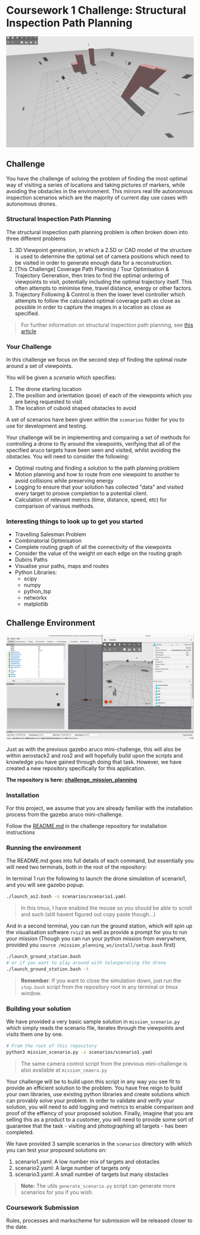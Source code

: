 # Coursework 1 Challenge: Structural Inspection Path Planning

![scenario1](images/scenario1.png)

## Challenge 

You have the challenge of solving the problem of finding the most optimal way of visiting a series of locations and taking pictures of markers, while avoiding the obstacles in the environment. This mirrors real life autonomous inspection scenarios which are the majority of current day use cases with autonomous drones. 

### Structural Inspection Path Planning 

The structural inspection path planning problem is often broken down into three different problems

1. 3D Viewpoint generation, in which a 2.5D or CAD model of the structure is used to determine the optimal set of camera positions which need to be visited in order to generate enough data for a reconstruction. 
2. [This Challenge] Coverage Path Planning / Tour Optimisation & Trajectory Generation, then tries to find the optimal ordering of viewpoints to visit, potentially including the optimal trajectory itself. This often attempts to minimise time, travel distance, energy or other factors. 
3. Trajectory Following & Control is then the lower level controller which attempts to follow the calculated optimal coverage path as close as possible in order to capture the images in a location as close as specified. 

> For further information on structural inspection path planning, see [this article](https://www.autonomousrobotslab.com/structural-inspection-path-planning.html)

### Your Challenge

In this challenge we focus on the second step of finding the optimal route around a set of viewpoints. 

You will be given a *scenario* which specifies:

1. The drone starting location
2. The position and orientation (pose) of each of the viewpoints which you are being requested to visit
3. The location of cuboid shaped obstacles to avoid 

A set of scenarios have been given within the `scenarios` folder for you to use for development and testing. 

Your challenge will be in implementing and comparing a set of methods for controlling a drone to fly around the viewpoints, verifying that all of the specified aruco targets have been seen and visited, whilst avoiding the obstacles. You will need to consider the following:

- Optimal routing and finding a solution to the path planning problem 
- Motion planning and how to route from one viewpoint to another to avoid collisions while preserving energy
- Logging to ensure that your solution has collected "data" and visited every target to proove completion to a potential client. 
- Calculation of relevant metrics (time, distance, speed, etc) for comparison of various methods.

### Interesting things to look up to get you started

- Travelling Salesman Problem
- Combinatorial Optimisation 
- Complete routing graph of all the connectivity of the viewpoints
- Consider the value of the weight on each edge on the routing graph
- Dubins Paths 
- Visualise your paths, maps and routes
- Python Libraries:
  - scipy
  - numpy
  - python_tsp
  - networkx
  - matplotlib


## Challenge Environment

![gazebo_rviz](images/gazebo_rviz.png)

Just as with the previous gazebo aruco mini-challenge, this will also be within aerostack2 and ros2 and will hopefully build upon the scripts and knowledge you have gained through doing that task. However, we have created a new repository specifically for this application.

**The repository is here: [challenge_mission_planning](https://github.com/UCL-MSC-RAI-COMP0240/challenge_mission_planning/tree/main)**

### Installation

For this project, we assume that you are already familiar with the installation process from the gazebo aruco mini-challenge.

Follow the [README.md](https://github.com/UCL-MSC-RAI-COMP0240/challenge_mission_planning/tree/main) in the challenge repository for installation instructions

### Running the environment

The README.md goes into full details of each command, but essentially you will need two terminals, both in the root of the repository:

In terminal 1 run the following to launch the drone simulation of scenario1, and you will see gazebo popup.

```bash
./launch_as2.bash -s scenarios/scenario1.yaml
```

> In this tmux, I have enabled the mouse so you should be able to scroll and such (still havent figured out copy paste though...)

And in a second terminal, you can run the ground station, which will spin up the visualisation software `rviz2` as well as provide a prompt for you to run your mission (Though you can run your python mission from everywhere, provided you `source /mission_planning_ws/install/setup.bash` first)

```bash
./launch_ground_station.bash
# or if you want to play around with teleoperating the drone
./launch_ground_station.bash -t 
```

> **Remember**: If you want to close the simulation down, just run the `stop.bash` script from the repository root in any terminal or tmux window. 

### Building your solution

We have provided a very basic sample solution in `mission_scenario.py` which simply reads the scenario file, iterates through the viewpoints and visits them one by one. 

```bash
# From the root of this repository
python3 mission_scenario.py -s scenarios/scenario1.yaml
```

> The same camera control script from the previous mini-challenge is also available at `mission_cmaera.py` 

Your challenge will be to build upon this script in any way you see fit to provide an efficient solution to the problem. You have free reign to build your own libraries, use existing python libraries and create solutions which can provably solve your problem. In order to validate and verify your solution, you will need to add logging and metrics to enable comparison and proof of the effiency of your proposed solution. Finally, imagine that you are selling this as a product to a customer, you will need to provide some sort of guarantee that the task - visiting and photographing all targets - has been completed. 

We have provided 3 sample scenarios in the `scenarios` directory with which you can test your proposed solutions on:

1. scenario1.yaml: A low number mix of targets and obstacles 
2. scenario2.yaml: A large number of targets only
3. scenario3.yaml: A small number of targets but many obstacles 

> **Note:** The utils `generate_scenario.py` script can generate more scenarios for you if you wish.

### Coursework Submission

Rules, processes and markscheme for submission will be released closer to the date. 






